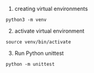 1. creating virtual environments
```shell
python3 -m venv
```
2. activate virtual environment
```shell
source venv/bin/activate
```
3. Run Python unittest
```
python -m unittest
```
